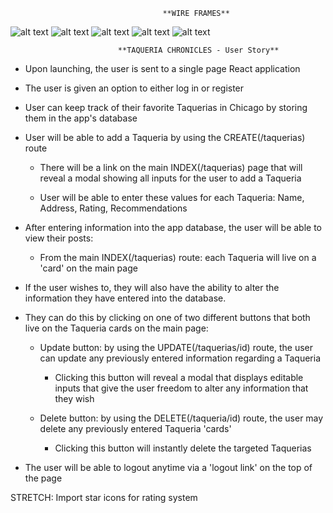                  
                                      **WIRE FRAMES**



![alt text](https://i.imgur.com/4jOz3n5.jpg )
![alt text](https://i.imgur.com/aDkH5x2.jpg )
![alt text](https://i.imgur.com/ixdbXvD.jpg )
![alt text](https://i.imgur.com/nFcgbyD.jpg )
![alt text](https://i.imgur.com/JQ7MqRC.jpg )





                            **TAQUERIA CHRONICLES - User Story**

* Upon launching, the user is sent to a single page React application

* The user is given an option to either log in or register

* User can keep track of their favorite Taquerias in Chicago by storing them in the app's database

* User will be able to add a Taqueria by using the CREATE(/taquerias) route
  
  * There will be a link on the main INDEX(/taquerias) page that will reveal a modal showing all inputs for the user to add a Taqueria

  * User will be able to enter these values for each Taqueria: Name, Address, Rating, Recommendations

* After entering information into the app database, the user will be able to view their posts:
  
  * From the main INDEX(/taquerias) route: each Taqueria will live on a 'card' on the main page


* If the user wishes to, they will also have the ability to alter the information they have entered into the database.

* They can do this by clicking on one of two different buttons that both live on the Taqueria cards on the main page:
  
  * Update button: by using the UPDATE(/taquerias/id) route, the user can update any previously entered information regarding a Taqueria

    * Clicking this button will reveal a modal that displays editable inputs that give the user freedom to alter any information that they wish

  * Delete button: by using the DELETE(/taqueria/id) route, the user may delete any previously entered Taqueria 'cards'

    * Clicking this button will instantly delete the targeted Taquerias

* The user will be able to logout anytime via a 'logout link' on the top of the page


STRETCH:
Import star icons for rating system


